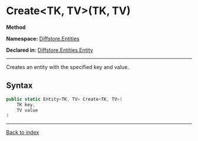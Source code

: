 # Create<TK, TV>(TK, TV)

**Method**

**Namespace:** [Diffstore.Entities](Diffstore.Entities.md)

**Declared in:** [Diffstore.Entities.Entity](Diffstore.Entities.Entity.md)

------



Creates an entity with the specified key and value.


## Syntax

```csharp
public static Entity<TK, TV> Create<TK, TV>(
	TK key,
	TV value
)
```

------

[Back to index](index.md)